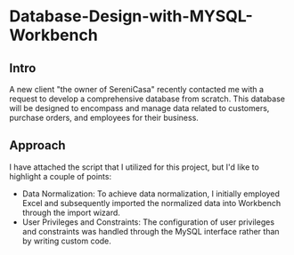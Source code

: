 # Database-Design-with-MYSQL-Workbench
## Intro
A new client "the owner of SereniCasa" recently contacted me with a request to develop a comprehensive database from scratch. This database will be designed to encompass and manage data related to customers, purchase orders, and employees for their business.

## Approach

I have attached the script that I utilized for this project, but I'd like to highlight a couple of points:
- Data Normalization: To achieve data normalization, I initially employed Excel and subsequently imported the normalized data into Workbench through the import wizard.
- User Privileges and Constraints: The configuration of user privileges and constraints was handled through the MySQL interface rather than by writing custom code.

